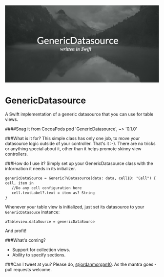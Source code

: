 ![GenericDatasrouce](/pablo.png?raw=true "GenericDatasource")

# GenericDatasource
A Swift implementation of a generic datasource that you can use for table views.

####Snag it from CocoaPods
    pod 'GenericDatasource', ~> '0.1.0'
    
###What is it for?
This simple class has only one job, to move your datasource logic outside of your controller. That's it :-). There are no tricks or anything special about it, other than it helps promote skinny view controllers.

###How do I use it?
Simply set up your GenericDatasource class with the information it needs in its initializer.

    genericDataSource = GenericTVDatasource(data: data, cellID: "Cell") { cell, item in
       //Do any cell configuration here
       cell.textLabel?.text = item as? String
    }

Whenever your table view is initialized, just set its datasource to your `GenericDatasouce` instance:

    aTableview.dataSource = genericDataSource

And profit!

###What's coming?
  - Support for collection views.
  - Ability to specify sections.

###Can I tweet at you?
Please do, [@jordanmorgan10](https://twitter.com/jordanmorgan10). As the mantra goes - pull requests welcome.
